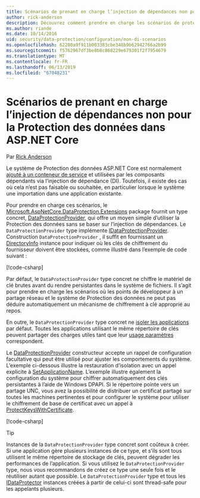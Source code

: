 ```yaml
---
title: Scénarios de prenant en charge l’injection de dépendances non pour la Protection des données dans ASP.NET Core
author: rick-anderson
description: Découvrez comment prendre en charge les scénarios de protection de données où vous ne pouvez pas ou ne souhaitez pas utiliser un service fourni par l’injection de dépendances.
ms.author: riande
ms.date: 10/14/2016
uid: security/data-protection/configuration/non-di-scenarios
ms.openlocfilehash: 62280a9f911b003383cbe348b9b62942766a2b99
ms.sourcegitcommit: f5762967df3be8b8c868229e679301f2f7954679
ms.translationtype: MT
ms.contentlocale: fr-FR
ms.lasthandoff: 06/13/2019
ms.locfileid: "67048231"
---
```

# <a name="non-di-aware-scenarios-for-data-protection-in-aspnet-core"></a>Scénarios de prenant en charge l’injection de dépendances non pour la Protection des données dans ASP.NET Core

Par [Rick Anderson](https://twitter.com/RickAndMSFT)

Le système de Protection des données ASP.NET Core est normalement [ajouté à un conteneur de service](xref:security/data-protection/consumer-apis/overview) et utilisées par les composants dépendants via l’injection de dépendance (DI). Toutefois, il existe des cas où cela n’est pas faisable ou souhaitée, en particulier lorsque le système une importation dans une application existante.

Pour prendre en charge ces scénarios, le [Microsoft.AspNetCore.DataProtection.Extensions](https://www.nuget.org/packages/Microsoft.AspNetCore.DataProtection.Extensions/) package fournit un type concret, [DataProtectionProvider](/dotnet/api/Microsoft.AspNetCore.DataProtection.DataProtectionProvider), qui offre un moyen simple d’utiliser la Protection des données sans se baser sur l’injection de dépendances. Le `DataProtectionProvider` type implémente [IDataProtectionProvider](/dotnet/api/microsoft.aspnetcore.dataprotection.idataprotectionprovider). Construction `DataProtectionProvider` , il suffit en fournissant un [DirectoryInfo](/dotnet/api/system.io.directoryinfo) instance pour indiquer où les clés de chiffrement du fournisseur doivent être stockées, comme illustré dans l’exemple de code suivant :

[!code-csharp[](non-di-scenarios/_static/nodisample1.cs)]

Par défaut, le `DataProtectionProvider` type concret ne chiffre le matériel de clé brutes avant du rendre persistantes dans le système de fichiers. Il s’agit pour prendre en charge les scénarios où les points de développeur à un partage réseau et le système de Protection des données ne peut pas déduire automatiquement un mécanisme de chiffrement à clé approprié au repos.

En outre, le `DataProtectionProvider` type concret ne [isoler les applications](xref:security/data-protection/configuration/overview#per-application-isolation) par défaut. Toutes les applications utilisant le même répertoire de clés peuvent partager des charges utiles tant que leur [usage paramètres](xref:security/data-protection/consumer-apis/purpose-strings) correspondent.

Le [DataProtectionProvider](/dotnet/api/microsoft.aspnetcore.dataprotection.dataprotectionprovider) constructeur accepte un rappel de configuration facultative qui peut être utilisé pour ajuster les comportements du système. L’exemple ci-dessous illustre la restauration d’isolation avec un appel explicite à [SetApplicationName](/dotnet/api/microsoft.aspnetcore.dataprotection.dataprotectionbuilderextensions.setapplicationname). L’exemple illustre également la configuration du système pour chiffrer automatiquement des clés persistantes à l’aide de Windows DPAPI. Si le répertoire pointe vers un partage UNC, vous avez la possibilité de distribuer un certificat partagé sur toutes les machines pertinentes et pour configurer le système pour utiliser le chiffrement de base de certificat avec un appel à [ProtectKeysWithCertificate](/dotnet/api/microsoft.aspnetcore.dataprotection.dataprotectionbuilderextensions.protectkeyswithcertificate).

[!code-csharp[](non-di-scenarios/_static/nodisample2.cs)]

> [!TIP]
> Instances de la `DataProtectionProvider` type concret sont coûteux à créer. Si une application gère plusieurs instances de ce type, et s’ils sont tous utilisent le même répertoire de stockage de clés, peuvent dégrader les performances de l’application. Si vous utilisez le `DataProtectionProvider` type, nous vous recommandons de créez ce type une seule fois et le réutiliser autant que possible. Le `DataProtectionProvider` type et tous les [IDataProtector](/dotnet/api/microsoft.aspnetcore.dataprotection.idataprotector) instances créées à partir de celui-ci sont thread-safe pour les appelants plusieurs.
